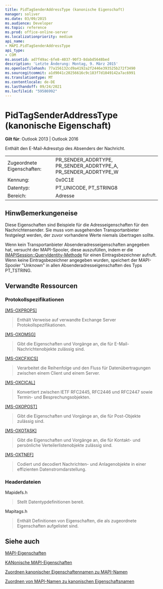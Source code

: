 ```yaml
---
title: PidTagSenderAddressType (kanonische Eigenschaft)
manager: soliver
ms.date: 03/09/2015
ms.audience: Developer
ms.topic: reference
ms.prod: office-online-server
ms.localizationpriority: medium
api_name:
- MAPI.PidTagSenderAddressType
api_type:
- COM
ms.assetid: ad7f49ac-6fe8-4037-90f3-8dabd5648bed
description: 'Letzte Änderung: Montag, 9. März 2015'
ms.openlocfilehash: 77a156132cd9a4192a2f2446e393525b272f3490
ms.sourcegitcommit: a1d9041c20256616c9c183f7d1049142a7ac6991
ms.translationtype: MT
ms.contentlocale: de-DE
ms.lasthandoff: 09/24/2021
ms.locfileid: "59586992"
---
```

# <a name="pidtagsenderaddresstype-canonical-property"></a>PidTagSenderAddressType (kanonische Eigenschaft)

  
  
**Gilt für**: Outlook 2013 | Outlook 2016 
  
Enthält den E-Mail-Adresstyp des Absenders der Nachricht.
  
|||
|:-----|:-----|
|Zugeordnete Eigenschaften:  <br/> |PR_SENDER_ADDRTYPE, PR_SENDER_ADDRTYPE_A, PR_SENDER_ADDRTYPE_W  <br/> |
|Kennung:  <br/> |0x0C1E  <br/> |
|Datentyp:  <br/> |PT_UNICODE, PT_STRING8  <br/> |
|Bereich:  <br/> |Adresse  <br/> |
   
## <a name="remarks"></a>HinwBemerkungeneise

Diese Eigenschaften sind Beispiele für die Adresseigenschaften für den Nachrichtensender. Sie muss vom ausgehenden Transportanbieter festgelegt werden, der zuvor vorhandene Werte niemals übertragen sollte.
  
Wenn kein Transportanbieter Absenderadresseigenschaften angegeben hat, versucht der MAPI-Spooler, diese auszufüllen, indem er die [IMAPISession::QueryIdentity-Methode](imapisession-queryidentity.md) für einen Eintragsbezeichner aufruft. Wenn keine Eintragsbezeichner angegeben wurden, speichert der MAPI-Spooler "Unknown" in allen Absenderadresseigenschaften des Typs PT_TSTRING. 
  
## <a name="related-resources"></a>Verwandte Ressourcen

### <a name="protocol-specifications"></a>Protokollspezifikationen

[[MS-OXPROPS]](https://msdn.microsoft.com/library/f6ab1613-aefe-447d-a49c-18217230b148%28Office.15%29.aspx)
  
> Enthält Verweise auf verwandte Exchange Server Protokollspezifikationen.
    
[[MS-OXOMSG]](https://msdn.microsoft.com/library/daa9120f-f325-4afb-a738-28f91049ab3c%28Office.15%29.aspx)
  
> Gibt die Eigenschaften und Vorgänge an, die für E-Mail-Nachrichtenobjekte zulässig sind.
    
[[MS-OXCFXICS]](https://msdn.microsoft.com/library/b9752f3d-d50d-44b8-9e6b-608a117c8532%28Office.15%29.aspx)
  
> Verarbeitet die Reihenfolge und den Fluss für Datenübertragungen zwischen einem Client und einem Server.
    
[[MS-OXCICAL]](https://msdn.microsoft.com/library/a685a040-5b69-4c84-b084-795113fb4012%28Office.15%29.aspx)
  
> Konvertiert zwischen IETF RFC2445, RFC2446 und RFC2447 sowie Termin- und Besprechungsobjekten.
    
[[MS-OXOPOST]](https://msdn.microsoft.com/library/9b18fdab-aacd-4d73-9534-be9b6ba2f115%28Office.15%29.aspx)
  
> Gibt die Eigenschaften und Vorgänge an, die für Post-Objekte zulässig sind.
    
[[MS-OXOTASK]](https://msdn.microsoft.com/library/55600ec0-6195-4730-8436-59c7931ef27e%28Office.15%29.aspx)
  
> Gibt die Eigenschaften und Vorgänge an, die für Kontakt- und persönliche Verteilerlistenobjekte zulässig sind.
    
[[MS-OXTNEF]](https://msdn.microsoft.com/library/1f0544d7-30b7-4194-b58f-adc82f3763bb%28Office.15%29.aspx)
  
> Codiert und decodiert Nachrichten- und Anlagenobjekte in einer effizienten Datenstromdarstellung.
    
### <a name="header-files"></a>Headerdateien

Mapidefs.h
  
> Stellt Datentypdefinitionen bereit.
    
Mapitags.h
  
> Enthält Definitionen von Eigenschaften, die als zugeordnete Eigenschaften aufgelistet sind.
    
## <a name="see-also"></a>Siehe auch



[MAPI-Eigenschaften](mapi-properties.md)
  
[KANonische MAPI-Eigenschaften](mapi-canonical-properties.md)
  
[Zuordnen kanonischer Eigenschaftennamen zu MAPI-Namen](mapping-canonical-property-names-to-mapi-names.md)
  
[Zuordnen von MAPI-Namen zu kanonischen Eigenschaftsnamen](mapping-mapi-names-to-canonical-property-names.md)

